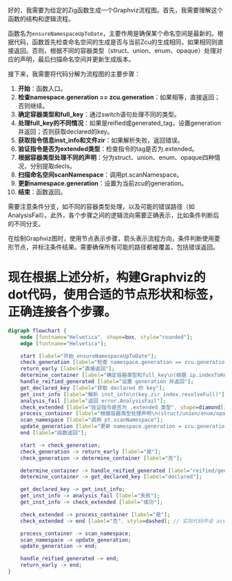 好的，我需要为给定的Zig函数生成一个Graphviz流程图。首先，我需要理解这个函数的结构和逻辑流程。

函数名为`ensureNamespaceUpToDate`，主要作用是确保某个命名空间是最新的。根据代码，函数首先检查命名空间的生成是否与当前Zcu的生成相同，如果相同则直接返回。否则，根据不同的容器类型（struct、union、enum、opaque）处理对应的声明，最后扫描命名空间并更新生成版本。

接下来，我需要将代码分解为流程图的主要步骤：

1. **开始**：函数入口。
2. **检查namespace.generation == zcu.generation**：如果相等，直接返回；否则继续。
3. **确定容器类型和full_key**：通过switch语句处理不同的类型。
4. **处理full_key的不同情况**：如果是reified或generated_tag，设置generation并返回；否则获取declared的key。
5. **获取指令信息inst_info和文件zir**：如果解析失败，返回错误。
6. **验证指令是否为extended类型**：检查指令的tag是否为.extended。
7. **根据容器类型处理不同的声明**：分为struct、union、enum、opaque四种情况，分别提取decls。
8. **扫描命名空间scanNamespace**：调用pt.scanNamespace。
9. **更新namespace.generation**：设置为当前zcu的generation。
10. **结束**：函数返回。

需要注意条件分支，如不同的容器类型处理，以及可能的错误路径（如AnalysisFail）。此外，各个步骤之间的逻辑流向需要正确表示，比如条件判断后的不同分支。

在绘制Graphviz图时，使用节点表示步骤，箭头表示流程方向，条件判断使用菱形节点，并标注条件结果。需要确保所有可能的路径都被覆盖，包括错误返回。

现在根据上述分析，构建Graphviz的dot代码，使用合适的节点形状和标签，正确连接各个步骤。
================================================
```dot
digraph flowchart {
    node [fontname="Helvetica", shape=box, style="rounded"];
    edge [fontname="Helvetica"];

    start [label="开始 ensureNamespaceUpToDate"];
    check_generation [label="检查 namespace.generation == zcu.generation", shape=diamond];
    return_early [label="直接返回"];
    determine_container [label="确定容器类型和full_key\n(根据 ip.indexToKey 结果)"];
    handle_reified_generated [label="设置 generation 并返回"];
    get_declared_key [label="获取 declared 的 key"];
    get_inst_info [label="解析 inst_info\n(key.zir_index.resolveFull)"];
    analysis_fail [label="返回 error.AnalysisFail"];
    check_extended [label="验证指令是否为 .extended 类型", shape=diamond];
    process_container [label="根据容器类型处理声明\n(struct/union/enum/opaque)"];
    scan_namespace [label="调用 pt.scanNamespace"];
    update_generation [label="更新 namespace.generation = zcu.generation"];
    end [label="函数返回"];

    start -> check_generation;
    check_generation -> return_early [label="是"];
    check_generation -> determine_container [label="否"];

    determine_container -> handle_reified_generated [label="reified/generated_tag"];
    determine_container -> get_declared_key [label="declared"];

    get_declared_key -> get_inst_info;
    get_inst_info -> analysis_fail [label="失败"];
    get_inst_info -> check_extended [label="成功"];

    check_extended -> process_container [label="是"];
    check_extended -> end [label="否", style=dashed]; // 实际代码中会 assert，此处简化

    process_container -> scan_namespace;
    scan_namespace -> update_generation;
    update_generation -> end;

    handle_reified_generated -> end;
    return_early -> end;
}
```